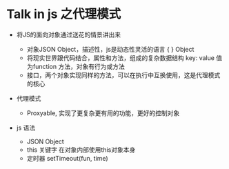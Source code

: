 # Talk in js 之代理模式

- 将JS的面向对象通过送花的情景讲出来
  + 对象JSON Object，描述性，js是动态性灵活的语言 { }    Object
  + 将现实世界跟代码结合，属性和方法，组成的复杂数据结构
  key: value 值为function 方法，对象有行为或方法
  + 接口，两个对象实现同样的方法，可以在执行中互换使用，这是代理模式的核心
- 代理模式
  + Proxyable, 实现了更复杂更有用的功能，更好的控制对象

- js 语法
  + JSON Object
  + this 关键字 在对象内部使用this对象本身
  + 定时器
    setTimeout(fun, time)